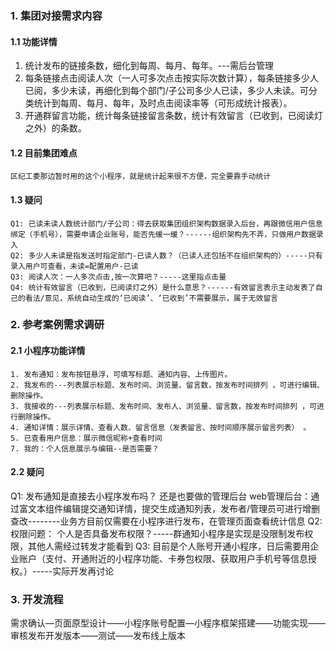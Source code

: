 ### 1. 集团对接需求内容

#### 1.1 功能详情
1. 统计发布的链接条数，细化到每周、每月、每年。---需后台管理
2. 每条链接点击阅读人次（一人可多次点击按实际次数计算），每条链接多少人已阅，多少未读，再细化到每个部门/子公司多少人已读，多少人未读。可分类统计到每周、每月、每年，及时点击阅读率等（可形成统计报表）。
3. 开通群留言功能，统计每条链接留言条数，统计有效留言（已收到，已阅读灯之外）的条数。

#### 1.2 目前集团难点
	区纪工委那边暂时用的这个小程序，就是统计起来很不方便，完全要靠手动统计

#### 1.3 疑问
	Q1: 已读未读人数统计部门/子公司：得去获取集团组织架构数据录入后台，再跟微信用户信息绑定（手机号），需要申请企业账号，能否先缓一缓？------组织架构先不弄，只做用户数据录入
	Q2: 多少人未读是指发送时指定部门-已读人数？（已读人还包括不在组织架构的）-----只有录入用户可查看，未读=配置用户-已读
	Q3: 阅读人次：一人多次点击,按一次算吧？-----这里指点击量
	Q4: 统计有效留言（已收到，已阅读灯之外）是什么意思？------有效留言表示主动发表了自己的看法/意见，系统自动生成的‘已阅读’、‘已收到’不需要展示，属于无效留言


### 2. 参考案例需求调研 

#### 2.1 小程序功能详情

	1. 发布通知：发布按钮悬浮，可填写标题、通知内容、上传图片。
	2. 我发布的---列表展示标题、发布时间、浏览量、留言数，按发布时间排列 ，可进行编辑、删除操作。
	3. 我接收的---列表展示标题、发布时间、发布人、浏览量、留言数，按发布时间排列 ，可进行删除操作。
	4. 通知详情：展示详情、查看人数、留言信息（发表留言、按时间顺序展示留言列表） 。
	5. 已查看用户信息：展示微信昵称+查看时间 
	7. 我的：个人信息展示与编辑--是否需要？ 


#### 2.2 疑问
Q1: 发布通知是直接去小程序发布吗？ 还是也要做的管理后台
web管理后台：通过富文本组件编辑提交通知详情，提交生成通知列表，发布者/管理员可进行增删查改--------业务方目前仅需要在小程序进行发布，在管理页面查看统计信息
Q2: 权限问题： 个人是否具备发布权限？-----群通知小程序是实现是没限制发布权限，其他人需经过转发才能看到
Q3: 目前是个人账号开通小程序，日后需要用企业账户（支付、开通附近的小程序功能、卡券包权限、获取用户手机号等信息授权。）-----实际开发再讨论


### 3. 开发流程
需求确认—页面原型设计——小程序账号配置—小程序框架搭建——功能实现——审核发布开发版本——测试——发布线上版本

